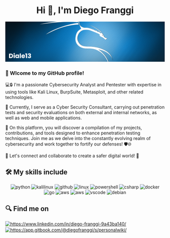 
<h1 align="center">Hi 👋, I'm Diego Franggi</h1>

[![MasterHead](banner.png)](https://github.com/diale13/diale13)

### 👋 Wlcome to my GitHub profile! 

💻🔒 I'm a passionate Cybersecurity Analyst and Pentester with expertise in using tools like Kali Linux, BurpSuite, Metasploit, and other related technologies.

🔭 Currently, I serve as a Cyber Security Consultant, carrying out penetration tests and security evaluations on both external and internal networks, as well as web and mobile applications.

🚀 On this platform, you will discover a compilation of my projects, contributions, and tools designed to enhance penetration testing techniques. Join me as we delve into the constantly evolving realm of cybersecurity and work together to fortify our defenses! 🛡️🌐

🌟 Let's connect and collaborate to create a safer digital world! 🤝


## 🛠 My skills include

<p align="center">
      <img src="https://img.shields.io/badge/-Python-181717?style=flat-square&logo=python" alt="python" height="50px"/>
      <img src="https://img.shields.io/badge/-Kali%20Linux-181717?style=flat-square&logo=kalilinux" alt="kalilinux" height="50px"/>
      <img src="https://img.shields.io/badge/-GitHub-181717?style=flat-square&logo=github" alt="github" height="50px"/>
      <img src="https://img.shields.io/badge/-Linux-181717?style=flat-square&logo=linux" alt="linux" height="50px"/>
      <img src="https://img.shields.io/badge/-JavaScript-181717?style=flat-square&logo=javascript" alt="powershell" height="50px"/>
      <img src="https://img.shields.io/badge/-CSharp-181717?style=flat-square&logo=csharp" alt="csharp" height="50px"/>
      <img src="https://img.shields.io/badge/-Docker-181717?style=flat-square&logo=docker" alt="docker" height="50px"/>
      <img src="https://img.shields.io/badge/-Go-181717?style=flat-square&logo=go" alt="go" height="50px"/>
      <img src="https://img.shields.io/badge/-AWS-181717?style=flat-square&logo=amazon" alt="aws" height="50px"/>
      <img src="https://img.shields.io/badge/-Azure-181717?style=flat-square&logo=microsoft-azure" alt="aws" height="50px"/>
      <img src="https://img.shields.io/badge/-VSCode-181717?style=flat-square&logo=visualstudiocode" alt="vscode" height="50px"/>
      <img src="https://img.shields.io/badge/-Debian-181717?style=flat-square&logo=debian" alt="debian" height="50px"/>
</p>


## 🔍 Find me on
<p align="left">
<a href="https://uy.linkedin.com/in/diego-franggi-9a43ba140/" target="blank"><img align="center" src="https://raw.githubusercontent.com/rahuldkjain/github-profile-readme-generator/master/src/images/icons/Social/linked-in-alt.svg" alt="https://www.linkedin.com/in/diego-franggi-9a43ba140/" height="30" width="40" /></a>
<a href="/https://app.gitbook.com/@diegofranggi/s/personalwiki/" target="blank"><img align="center" src="https://raw.githubusercontent.com/rahuldkjain/github-profile-readme-generator/master/src/images/icons/Social/rss.svg" alt="https://app.gitbook.com/@diegofranggi/s/personalwiki/" height="30" width="40" /></a>
</p>
